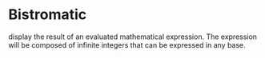 # Bistromatic
display the result of an evaluated mathematical expression. The expression will be composed of infinite integers that can be expressed in any base.
